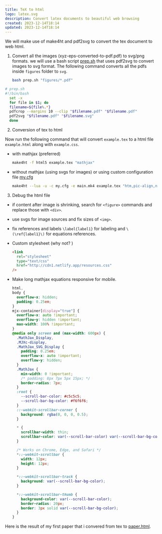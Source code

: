 ```yaml
---
title: TeX to html
logo: latex.svg
description: Convert latex documents to beautiful web browsing
created: 2023-12-14T18:14
updated: 2023-12-14T18:14
---
```


We will make use of make4ht and pdf2svg to convert the tex document to web html.

1. Convert all the images (xyz-eps-converted-to-pdf.pdf) to svg/png formats. we will use a bash script [prep.sh](/prep.sh) that uses pdf2svg to convert images to svg format. The following command converts all the pdfs inside `figures` folder to `svg`.

   ```bash
   bash prep.sh "figures/*.pdf"
   ```

```bash
# prep.sh
#!/bin/bash
  set -x
  for file in $1; do
  filename=${file%.*}
  pdfcrop --margins 10 --clip "$filename.pdf" "$filename.pdf"
  pdf2svg "$filename.pdf" "$filename.svg"
  done
```

2. Conversion of tex to html

Now run the following command that will convert `example.tex` to a html file `example.html` along with `example.css`.

- with mathjax (preferred)
  ```bash
  make4ht -f html5 example.tex "mathjax"
  ```
- without mathjax (using svgs for images) or using custom configuration file [my.cfg](/my.cfg)
  ```bash
  make4ht --lua -u -c my.cfg -e main.mk4 example.tex "htm,pic-align,notoc*"
  ```

3. Debug the html file

- if content after image is shrinking, search for `<figure>` commands and replace those with `<div>`.
- use svgs for image sources and fix sizes of `<img>`.
- fix references and labels `\label{label1}` for labeling and `\(\ref{label1}\)` for equations references.
- Custom stylesheet (why not? )

  ```html
  <link
    rel="stylesheet"
    type="text/css"
    href="http://cdn1.netlify.app/resources.css"
  />
  ```

- Make long mathjax equations responsive for mobile.

  ```css
  html,
  body {
    overflow-x: hidden;
    padding: 0.25em;
  }
  mjx-container[display="true"] {
    overflow-x: auto !important;
    overflow-y: hidden !important;
    max-width: 100% !important;
  }
  @media only screen and (max-width: 600px) {
    .MathJax_Display,
    .MJXc-display,
    .MathJax_SVG_Display {
      padding: 0.25em;
      overflow-x: auto !important;
      overflow-y: hidden;
    }
    .MathJax {
      min-width: 0 !important;
      /* padding: 8px 7px 5px 15px; */
      border-radius: 7px;
    }
    :root {
      --scroll-bar-color: #c5c5c5;
      --scroll-bar-bg-color: #f6f6f6;
    }
    ::-webkit-scrollbar-corner {
      background: rgba(0, 0, 0, 0.5);
    }

    * {
      scrollbar-width: thin;
      scrollbar-color: var(--scroll-bar-color) var(--scroll-bar-bg-color);
    }

    /* Works on Chrome, Edge, and Safari */
    *::-webkit-scrollbar {
      width: 12px;
      height: 12px;
    }

    *::-webkit-scrollbar-track {
      background: var(--scroll-bar-bg-color);
    }

    *::-webkit-scrollbar-thumb {
      background-color: var(--scroll-bar-color);
      border-radius: 20px;
      border: 3px solid var(--scroll-bar-bg-color);
    }
  }
  ```

Here is the result of my first paper that i convered from tex to [paper.html](https://heykapil.in/paper1/ch12.html).
